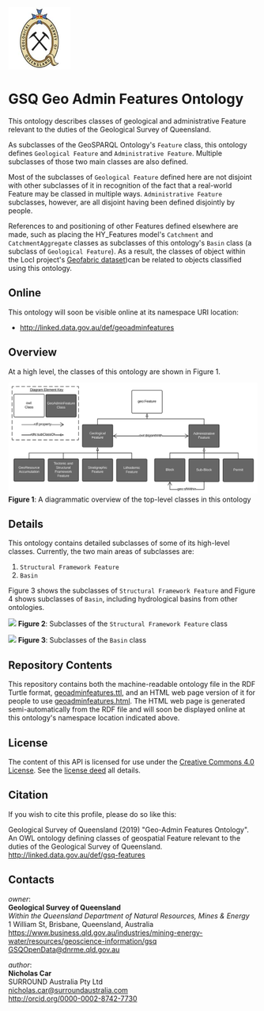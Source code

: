 <img src="style/gsq.jpg" style="width:25%" />  

# GSQ Geo Admin Features Ontology
This ontology describes classes of geological and administrative Feature relevant to the duties of the Geological Survey of Queensland.

As subclasses of the GeoSPARQL Ontology's `Feature` class, this ontology defines `Geological Feature` and `Administrative Feature`. Multiple subclasses of those two main classes are also defined.

Most of the subclasses of `Geological Feature` defined here are not disjoint with other subclasses of it in recognition of the fact that a real-world Feature may be classed in multiple ways. `Administrative Feature` subclasses, however, are all disjoint having been defined disjointly by people.

References to and positioning of other Features defined elsewhere are made, such as placing the HY_Features model's `Catchment` and `CatchmentAggregate` classes as subclasses of this ontology's `Basin` class (a subclass of `Geological Feature`). As a result, the classes of object within the LocI project's [Geofabric dataset](http://linked.data.gov.au/dataset/geofabric))can be related to objects classified using this ontology.

## Online
This ontology will soon be visible online at its namespace URI location:

* <http://linked.data.gov.au/def/geoadminfeatures>


## Overview
At a high level, the classes of this ontology are shown in Figure 1.

![](images/overview.svg)
**Figure 1**: A diagrammatic overview of the top-level classes in this ontology

## Details
This ontology contains detailed subclasses of some of its high-level classes. Currently, the two main areas of subclasses are:

1. `Structural Framework Feature`
2. `Basin`

Figure 3 shows the subclasses of `Structural Framework Feature` and Figure 4 shows subclasses of `Basin`, including hydrological basins from other ontologies.

![](images/sfs.svg)
**Figure 2**: Subclasses of the `Structural Framework Feature` class


![](images/basins.svg)
**Figure 3**: Subclasses of the `Basin` class


## Repository Contents
This repository contains both the machine-readable ontology file in the RDF Turtle format, [geoadminfeatures.ttl](geoadminfeatures.ttl), and an HTML web page version of it for people to use [geoadminfeatures.html](geoadminfeatures.html). The HTML web page is generated semi-automatically from the RDF file and will soon be displayed online at this ontology's namespace location indicated above.


## License
The content of this API is licensed for use under the [Creative Commons 4.0 License](https://creativecommons.org/licenses/by/4.0/). See the [license deed](LICENSE) all details.


## Citation
If you wish to cite this profile, please do so like this:

Geological Survey of Queensland (2019) "Geo-Admin Features Ontology". An OWL ontology defining classes of geospatial Feature relevant to the duties of the Geological Survey of Queensland. http://linked.data.gov.au/def/gsq-features


## Contacts
*owner*:  
**Geological Survey of Queensland**  
*Within the Queensland Department of Natural Resources, Mines & Energy*  
1 William St, Brisbane, Queensland, Australia  
<https://www.business.qld.gov.au/industries/mining-energy-water/resources/geoscience-information/gsq>  
<GSQOpenData@dnrme.qld.gov.au>  

*author*:  
**Nicholas Car**  
SURROUND Australia Pty Ltd  
<nicholas.car@surroundaustralia.com>  
<http://orcid.org/0000-0002-8742-7730>  
